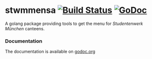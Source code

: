 # stwmmensa [![Build Status](https://travis-ci.org/folixg/stwmmensa.svg?branch=master)](https://travis-ci.org/folixg/stwmmensa) [![GoDoc](https://godoc.org/github.com/folixg/stwmmensa?status.svg)](https://godoc.org/github.com/folixg/stwmmensa)

A golang package providing tools to get the menu for *Studentenwerk München*
canteens.

### Documentation
The documentation is available on [godoc.org](https://godoc.org/github.com/folixg/stwmmensa)
